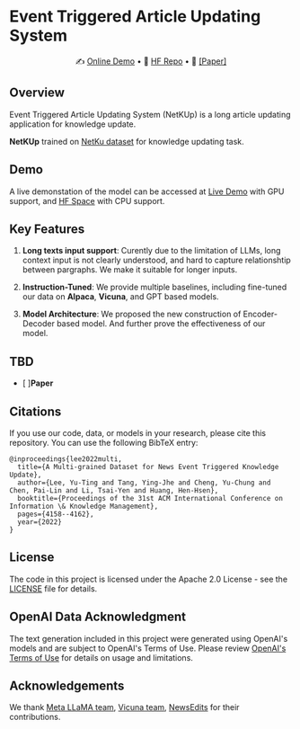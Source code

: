 # Event Triggered Article Updating System

<p align="center">
✍️ <a href="http://140.119.164.212:7840 target="_blank">Online Demo</a> 
•
🤗 <a href="https://huggingface.co/theQuert" target="_blank">HF Repo</a>
•
📃 <a href="https://dl.acm.org/doi/10.1145/3511808.3557537" target="_blank">[Paper]</a>  

## Overview
Event Triggered Article Updating System (NetKUp) is a long article updating application for knowledge update.

**NetKUp** trained on [NetKu dataset](https://github.com/hhhuang/NetKu) for knowledge updating task.

## Demo
A live demonstation of the model can be accessed at [Live Demo](http://140.119.164.212:7840) with GPU support, and [HF Space](https://huggingface.co/spaces/theQuert/Event-Triggered-Article-Updating-System) with CPU support.

## Key Features
1. **Long texts input support**: Curently due to the limitation of LLMs, long context input is not clearly understood, and hard to capture relationshtip between pargraphs. We make it suitable for longer inputs.

2. **Instruction-Tuned**: We provide multiple baselines, including fine-tuned our data on **Alpaca**, **Vicuna**,  and GPT based models.

3. **Model Architecture**: We proposed the new construction of Encoder-Decoder based model. And further prove the effectiveness of our model.

## TBD
- [ ]**Paper**

## Citations
If you use our code, data, or models in your research, please cite this repository. You can use the following BibTeX entry:

```bibtext
@inproceedings{lee2022multi,
  title={A Multi-grained Dataset for News Event Triggered Knowledge Update},
  author={Lee, Yu-Ting and Tang, Ying-Jhe and Cheng, Yu-Chung and Chen, Pai-Lin and Li, Tsai-Yen and Huang, Hen-Hsen},
  booktitle={Proceedings of the 31st ACM International Conference on Information \& Knowledge Management},
  pages={4158--4162},
  year={2022}
}
```

## License
The code in this project is licensed under the Apache 2.0 License - see the [LICENSE](LICENSE) file for details.

## OpenAI Data Acknowledgment
The text generation included in this project were generated using OpenAI's models and are subject to OpenAI's Terms of Use. Please review [OpenAI's Terms of Use](https://openai.com/policies/terms-of-use) for details on usage and limitations.

## Acknowledgements

We thank [Meta LLaMA team](https://github.com/facebookresearch/llama), [Vicuna team](https://github.com/lm-sys/FastChat), [NewsEdits](https://github.com/isi-nlp/NewsEdits) for their contributions.